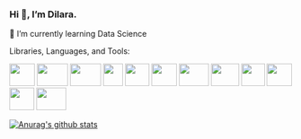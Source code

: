 ###                   Hi 👋, I’m Dilara.

🌱 I’m currently learning Data Science


Libraries, Languages, and Tools:


<img
src="https://promto.com/wp-content/uploads/2019/08/icon-tableau-1.png" width="45" height="40"
/>
<img
src="https://miro.medium.com/max/805/1*aUSZsGFCMPNYCkQygs4aGQ.jpeg" width="55" height="40"
/>
<img
src="https://seekvectorlogo.com/wp-content/uploads/2018/12/power-bi-vector-logo.png" width="55" height="40"
/>
<img
src="https://upload.wikimedia.org/wikipedia/commons/thumb/2/22/Pandas_mark.svg/langfr-330px-Pandas_mark.svg.png" width="35" height="40"
/>
<img
src="https://user-images.githubusercontent.com/50221806/86498201-a8bd8680-bd39-11ea-9d08-66b610a8dc01.png" width="43" height="40"
/>
<img
src="https://pbs.twimg.com/media/EhGuwXWXgAEERcn.png" width="45" height="40"
/>
<img
src="https://www.firelinescience.com/wp-content/uploads/2019/09/SciPy-Logo.png" width="53" height="40"
/>
<img
src="https://repository-images.githubusercontent.com/33702544/b4400c80-718b-11e9-9f3a-306c07a5f3de" width="50" height="40"
/>
<img
src="https://i.pinimg.com/originals/91/94/c9/9194c978fa63798b2e882e6fda5eb953.png" width="42" height="40"
/>
<img
src="https://brandslogos.com/wp-content/uploads/images/large/microsoft-sql-server-logo-black-and-white.png" width="45" height="40"
/>
<img
src="https://findicons.com/files/icons/2795/office_2013_hd/2000/excel.png" width="44" height="40"
/>
<img
src="https://logodix.com/logo/1185774.png" width="53" height="40"
/>







[![Anurag's github stats](https://github-readme-stats.vercel.app/api?username=dilaraozcerit&theme=white-black)](https://github.com/anuraghazra/github-readme-stats)
 
<!--
**dilaraozcerit/dilaraozcerit** is a ✨ _special_ ✨ repository because its `README.md` (this file) appears on your GitHub profile.

Here are some ideas to get you started:

- 🔭 I’m currently working on ...
- 
- 👯 I’m looking to collaborate on ...
- 🤔 I’m looking for help with ...
- 💬 Ask me about ...
- 📫 How to reach me: ...
- 😄 Pronouns: ...
- ⚡ Fun fact: ...
-->
